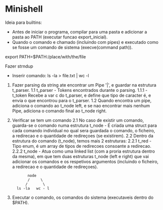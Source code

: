 # Minishell


Ideia para builtins:
 - Antes de iniciar o programa, compilar para uma pasta e adicionar a pasta ao PATH (executar funcao export_inicial). 
 - Quando o comando e chamado (incluindo com pipes) e executado como se fosse um comando de sistema (execve(command path)).
 
 
export PATH=$PATH:/place/with/the/file

Fazer strndup

* Inserir comando: ls -la > file.txt | wc -l

1. Fazer parsing da string ate encontrar um Pipe '|', e guardar na estrutura t_parser.
  1.1 t_parser - Tokens encontrados durante o parsing.
    1.1.1 - t_token Recebe a var c do t_parser, e define que tipo de caracter é, e envia o que encontrou para o t_parser. 
  1.2 Quando encontra um pipe, adiciona o comando ao t_node left, e se nao encontrar mais nenhum Pipe, adiciona o comando final ao 
  t_node right.
  
2. Verificar se tem um comando
  2.1 No caso de existir um comando, guarda-se o comando numa estrutura t_node - É criada uma struct para cada comando individual
  no qual sera guardada o comando, o ficheiro, a redirecao e o quantidade de redireçoes (se existirem). 
  2.2 Dentro da estrutura do comando (t_node), temos mais 2 estruturas:
    2.2.1 t_red - Tipo enum, é um array de tipos de redirecoes consoante a redirecao.
    2.2.2 t_node - Atua como uma linked list (com a proria estrutura dentro da mesma), em que tem duas estruturas t_node 
    (left e right) que vai adicionar os comandos e os respetivos argumentos (incluindo o ficheiro, a redirecao e o quantidade de 
    redireçoes). 
 							
              node
              /		\
             /		 \ 
         ls -la	  wc - l

3. Executar o comando, os comandos do sistema (executaveis dentro do $PATH).
